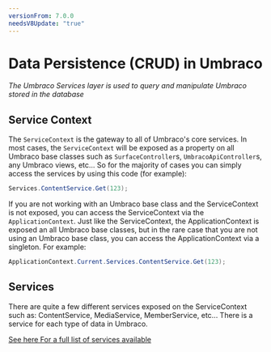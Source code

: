 ```yaml
---
versionFrom: 7.0.0
needsV8Update: "true"
---
```


# Data Persistence (CRUD) in Umbraco

_The Umbraco Services layer is used to query and manipulate Umbraco stored in the database_

## Service Context

The `ServiceContext` is the gateway to all of Umbraco's core services. In most cases, the `ServiceContext` will be 
exposed as a property on all Umbraco base classes such as `SurfaceController`s, `UmbracoApiController`s, any Umbraco views, etc...
So for the majority of cases you can simply access the services by using this code (for example):

```csharp
Services.ContentService.Get(123);
```
	
If you are not working with an Umbraco base class and the ServiceContext is not exposed, you can access the ServiceContext via the 
`ApplicationContext`. Just like the ServiceContext, the ApplicationContext is exposed an all Umbraco base classes, but in the rare case
that you are not using an Umbraco base class, you can access the ApplicationContext via a singleton. For example:

```csharp
ApplicationContext.Current.Services.ContentService.Get(123);
```
	
## Services

There are quite a few different services exposed on the ServiceContext such as: ContentService, MediaService, MemberService, etc... 
There is a service for each type of data in Umbraco.

[See here For a full list of services available](../../Reference/Management/Services/)  
